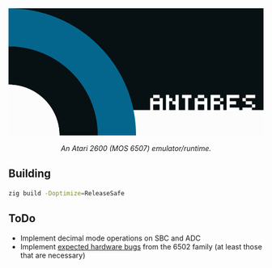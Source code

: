 
<div align="center">

<img alt="antares's icon" src="./docs/media/icon+text.png" />

*An Atari 2600 (MOS 6507) emulator/runtime.*

</div>

## Building

```sh
zig build -Doptimize=ReleaseSafe
```

## ToDo

- Implement decimal mode operations on SBC and ADC
- Implement [expected hardware
  bugs](https://atariwiki.org/wiki/Wiki.jsp?page=6502%20bugs) from the 6502
  family (at least those that are necessary)

